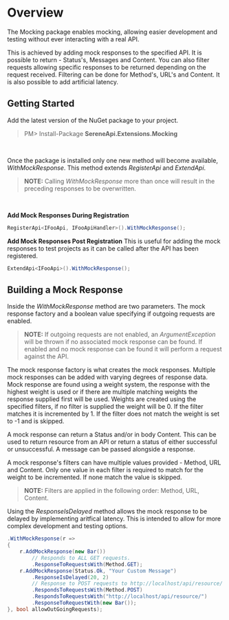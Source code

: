 ﻿# Overview
The Mocking package enables mocking, allowing easier development and testing without ever interacting with a real API.

This is achieved by adding mock responses to the specified API. It is possible to return - Status's, Messages and Content. You can also filter requests allowing specific responses to be returned depending on the request received. Filtering can be done for Method's, URL's and Content. It is also possible to add artificial latency.

## Getting Started
Add the latest version of the NuGet package to your project.
>PM> Install-Package **SereneApi.Extensions.Mocking**

<br/>

Once the package is installed only one  new method will become available, *WithMockResponse*. This method extends *RegisterApi* and *ExtendApi*.
> **NOTE:** Calling *WithMockResponse* more than once will result in the preceding responses to be overwritten.

<br/>

**Add Mock Responses During Registration**
```csharp
RegisterApi<IFooApi, IFooApiHandler>().WithMockResponse();
```
**Add Mock Responses Post Registration**
This is useful for adding the mock responses to test projects as it can be called after the API has been registered.
```csharp
ExtendApi<IFooApi>().WithMockResponse();
```
## Building a Mock Response
Inside the *WithMockResponse* method are two parameters. The mock response factory and a boolean value specifying if outgoing requests are enabled. 
>**NOTE:** If outgoing requests are not enabled, an *ArgumentException* will be thrown if no associated mock response can be found. If enabled and no mock response can be found it will perform a request against the API.

The mock response factory is what creates the mock responses. Multiple mock responses can be added with varying degrees of response data. Mock response are found using a weight system, the response with the highest weight is used or if there are multiple matching weights the response supplied first will be used.
Weights are created using the specified filters, if no filter is supplied the weight will be 0. If the filter matches it is incremented by 1. If the filter does not match the weight is set to -1 and is skipped.

A mock response can return a Status and/or in body Content. This can be used to return resource from an API or return a status of either successful or unsuccessful. A message can be passed alongside a response.

A mock response's filters can have multiple values provided - Method, URL and Content. Only one value in each filter is required to match for the weight to be incremented. If none match the value is skipped.
>**NOTE:** Filters are applied in the following order: Method, URL, Content.

Using the *ResponseIsDelayed* method allows the mock response to be delayed by implementing aritfical latency. This is intended to allow for more complex development and testing options.
```csharp
.WithMockResponse(r =>
{
	r.AddMockResponse(new Bar())
		// Responds to ALL GET requests.
		.ResponseToRequestsWith(Method.GET);
	r.AddMockResponse(Status.Ok, "Your Custom Message")
		.ResponseIsDelayed(20, 2)
		// Response to POST requests to http://localhost/api/resource/ that contain the specified Bar object.
		.RespondsToRequestsWith(Method.POST)
		.RespondsToRequestsWith("http://localhost/api/resource/")
		.ResponseToRequestWith(new Bar());
}, bool allowOutGoingRequests);
```